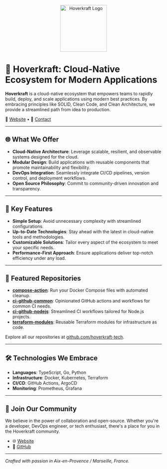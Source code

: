 <!-- GitHub Organization Profile for Hoverkraft -->

<p align="center">
  <img src="https://avatars.githubusercontent.com/u/71885492?s=200&v=4" alt="Hoverkraft Logo" width="150"/>
</p>

# 🚀 Hoverkraft: Cloud-Native Ecosystem for Modern Applications

**Hoverkraft** is a cloud-native ecosystem that empowers teams to rapidly build, deploy, and scale applications using modern best practices. By embracing principles like SOLID, Clean Code, and Clean Architecture, we provide a streamlined path from idea to production.

🔗 [Website](https://hoverkraft.cloud) • 📧 [Contact](mailto:contact@hoverkraft.cloud)

---

## 🌐 What We Offer

- **Cloud-Native Architecture**: Leverage scalable, resilient, and observable systems designed for the cloud.
- **Modular Design**: Build applications with reusable components that promote maintainability and flexibility.
- **DevOps Integration**: Seamlessly integrate CI/CD pipelines, version control, and deployment workflows.
- **Open Source Philosophy**: Commit to community-driven innovation and transparency.

---

## 🧰 Key Features

- **Simple Setup**: Avoid unnecessary complexity with streamlined configurations.
- **Up-to-Date Technologies**: Stay ahead with the latest in cloud-native tools and methodologies.
- **Customizable Solutions**: Tailor every aspect of the ecosystem to meet your specific needs.
- **Performance-First Approach**: Ensure applications deliver top-notch efficiency under any load.

---

## 📂 Featured Repositories

- [**compose-action**](https://github.com/hoverkraft-tech/compose-action): Run your Docker Compose files with automated cleanup.
- [**ci-github-common**](https://github.com/hoverkraft-tech/ci-github-common): Opinionated GitHub actions and workflows for common CI needs.
- [**ci-github-nodejs**](https://github.com/hoverkraft-tech/ci-github-nodejs): Streamlined CI workflows tailored for Node.js projects.
- [**terraform-modules**](https://github.com/hoverkraft-tech/terraform-modules): Reusable Terraform modules for infrastructure as code.

Explore all our repositories at [github.com/hoverkraft-tech](https://github.com/hoverkraft-tech).

---

## 🛠️ Technologies We Embrace

- **Languages**: TypeScript, Go, Python
- **Infrastructure**: Docker, Kubernetes, Terraform
- **CI/CD**: GitHub Actions, ArgoCD
- **Monitoring**: Prometheus, Grafana

---

## 📣 Join Our Community

We believe in the power of collaboration and open-source. Whether you're a developer, DevOps engineer, or tech enthusiast, there's a place for you in the Hoverkraft community.

- 🌐 [Website](https://hoverkraft.cloud)
- 🐙 [GitHub](https://github.com/hoverkraft-tech)

---

*Crafted with passion in Aix-en-Provence / Marseille, France.*


